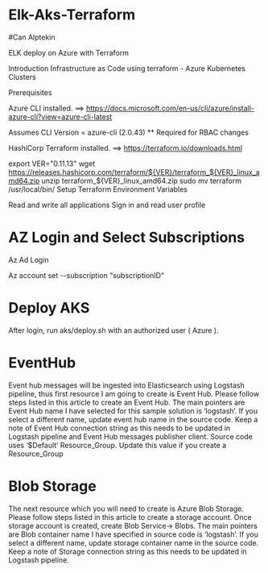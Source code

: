 # Elk-Aks-Terraform
#Can Alptekin

ELK deploy on Azure with Terraform

Introduction
Infrastructure as Code using terraform - Azure Kubernetes Clusters

Prerequisites

Azure CLI installed. ==> https://docs.microsoft.com/en-us/cli/azure/install-azure-cli?view=azure-cli-latest

Assumes CLI Version = azure-cli (2.0.43) ** Required for RBAC changes

HashiCorp Terraform installed. ==> https://terraform.io/downloads.html

export VER="0.11.13"
wget https://releases.hashicorp.com/terraform/${VER}/terraform_${VER}_linux_amd64.zip
unzip terraform_${VER}_linux_amd64.zip
sudo mv terraform /usr/local/bin/
Setup Terraform Environment Variables

Read and write all applications
Sign in and read user profile
# AZ Login and Select Subscriptions

Az Ad Login

Az account set --subscription "subscriptionID"

# Deploy AKS

After login, run aks/deploy.sh with an authorized user ( Azure ).


# EventHub

Event hub messages will be ingested into Elasticsearch using Logstash pipeline, thus first resource I am going to create is Event Hub. Please follow steps listed in this article to create an Event Hub. The main pointers are Event Hub name I have selected for this sample solution is ‘logstash’. If you select a different name, update event hub name in the source code.
Keep a note of Event Hub connection string as this needs to be updated in Logstash pipeline and Event Hub messages publisher client.
Source code uses ‘$Default’ Resource_Group. Update this value if you create a Resource_Group

# Blob Storage
The next resource which you will need to create is Azure Blob Storage. Please follow steps listed in this article to create a storage account. Once storage account is created, create Blob Service-> Blobs. The main pointers are Blob container name I have specified in source code is ‘logstash’. If you select a different name, update storage container name in the source code.
Keep a note of Storage connection string as this needs to be updated in Logstash pipeline.
